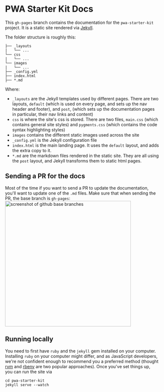 # PWA Starter Kit Docs

This `gh-pages` branch contains the documentation for the `pwa-starter-kit` project.
It is a static site rendered via [Jekyll](https://jekyllrb.com/).

The folder structure is roughly this:
```
├── _layouts
|   └── ...
└── css
|   └── ...
└── images
|   └── ...
├── _config.yml
├── index.html
├── *.md
```

Where:
- `_layouts` are the Jekyll templates used by different pages. There are two layouts,
`default` (which is used on every page, and sets up the nav header and footer), and `post`, (which sets up the documentation pages in particular, their nav links and content)
- `css` is where the site's css is stored. There are two files, `main.css` (which
  contains general site styles) and `pygments.css` (which contains the code syntax
  highlighting styles)
- `images` contains the different static images used across the site
- `_config.yml` is the Jekyll configuration file
- `index.html` is the main landing page. It uses the `default` layout, and adds
the extra copy to it.
- `*.md` are the markdown files rendered in the static site. They are all using the `post` layout, and Jekyll transforms them to static html pages.

## Sending a PR for the docs
Most of the time if you want to send a PR to update the documentation, you'll want to update one of the `.md` files.
Make sure that when sending the PR, the base branch is `gh-pages`:
<img width="412" alt="screenshot of github base branches" src="https://user-images.githubusercontent.com/1369170/41371519-716b430a-6eff-11e8-8bc6-8e3789bb7079.png">

## Running locally  
You need to first have `ruby` and the `jekyll` gem installed on your computer. Installing `ruby` on your computer might differ,
and as JavaScript developers, we're not confident enough to recommend you a preferred method (thought [rvm](https://rvm.io/) and [rbenv](https://github.com/rbenv/rbenv) are two popular approaches). Once you've set things up, you can run the
site via

```
cd pwa-starter-kit
jekyll serve --watch
```
